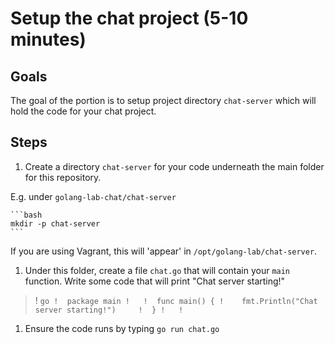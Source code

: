 # Setup the chat project (5-10 minutes)

## Goals

The goal of the portion is to setup project directory `chat-server` which will
hold the code for your chat project. 

## Steps

1. Create a directory `chat-server` for your code underneath the main folder for 
this repository.

  E.g. under `golang-lab-chat/chat-server`
  
    ```bash
    mkdir -p chat-server
    ```

  If you are using Vagrant, this will 'appear' in `/opt/golang-lab/chat-server`.

1. Under this folder, create a file `chat.go` that will contain your `main` function.  Write some
code that will print "Chat server starting!" 

>!  ```go
>!  package main
>!  
>!  func main() {
>!    fmt.Println("Chat server starting!")    
>!  }
>!  
>!  ```

1. Ensure the code runs by typing `go run chat.go` 

